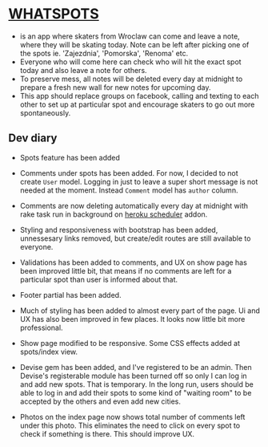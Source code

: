 # [WHATSPOTS](http://whatspots.herokuapp.com/)

* is an app where skaters from Wroclaw can come and leave a note, where they will be skating today. Note can be left after picking one of the spots ie. 'Zajezdnia', 'Pomorska', 'Renoma' etc.
* Everyone who will come here can check who will hit the exact spot today and also leave a note for others.
* To preserve mess, all notes will be deleted every day at midnight to prepare a fresh new wall for new notes for upcoming day.
* This app should replace groups on facebook, calling and texting to each other to set up at particular spot and encourage skaters to go out more spontaneously.

## Dev diary

* Spots feature has been added
* Comments under spots has been added. For now, I decided to not create `User` model. Logging in just to leave a super short message is not needed at the moment. Instead `Comment` model has `author` column.

* Comments are now deleting automatically every day at midnight with rake task run in background on [heroku scheduler](https://devcenter.heroku.com/articles/scheduler) addon.

* Styling and responsiveness with bootstrap has been added, unnessesary links removed, but create/edit routes are still available to everyone.

* Validations has been added to comments, and UX on show page has been improved little bit, that means if no comments are left for a particular spot than user is informed about that.

* Footer partial has been added.

* Much of styling has been added to almost every part of the page. Ui and UX has also been improved in few places. It looks now little bit more professional.

* Show page modified to be responsive. Some CSS effects added at spots/index view.

* Devise gem has been added, and I've registered to be an admin. Then Devise's registerable module has been turned off so only I can log in and add new spots. That is temporary. In the long run, users should be able to log in and add their spots to some kind of "waiting room" to be accepted by the others and even add new cities.

* Photos on the index page now shows total number of comments left under this photo. This eliminates the need to click on every spot to check if something is there. This should improve UX.
